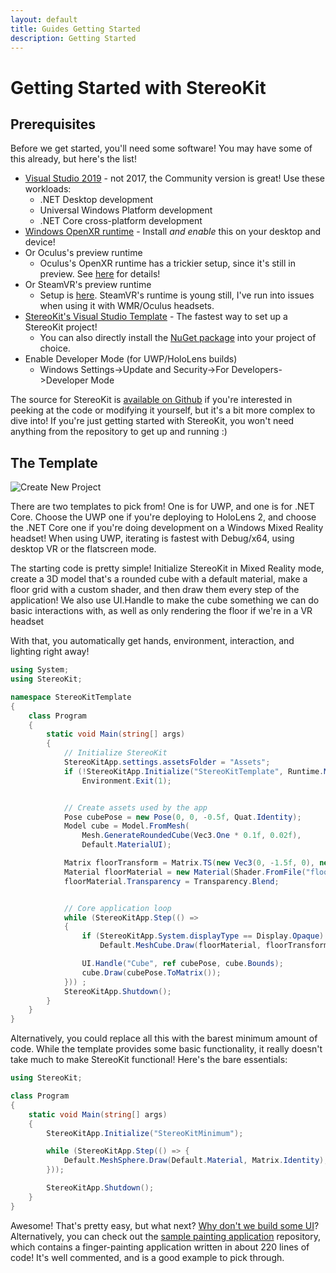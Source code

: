 ```yaml
---
layout: default
title: Guides Getting Started
description: Getting Started
---
```


# Getting Started with StereoKit

## Prerequisites

Before we get started, you'll need some software! You may have some of this already, but here's the list!

- [Visual Studio 2019](https://visualstudio.microsoft.com/vs/) - not 2017, the Community version is great! Use these workloads:
  - .NET Desktop development
  - Universal Windows Platform development
  - .NET Core cross-platform development
- [Windows OpenXR runtime](https://www.microsoft.com/store/productId/9n5cvvl23qbt) - Install *and enable* this on your desktop and device!
- Or Oculus's preview runtime
  - Oculus's OpenXR runtime has a trickier setup, since it's still in preview. See [here](https://github.com/maluoi/StereoKit/issues/41#issuecomment-574438421) for details!
- Or SteamVR's preview runtime
  - Setup is [here](https://store.steampowered.com/newshub/app/250820/view/2396425843528787269). SteamVR's runtime is young still, I've run into issues when using it with WMR/Oculus headsets.
- [StereoKit's Visual Studio Template](https://marketplace.visualstudio.com/items?itemName=NickKlingensmith.StereoKitTemplates) - The fastest way to set up a StereoKit project!
  - You can also directly install the [NuGet package](https://www.nuget.org/packages/StereoKit) into your project of choice.
- Enable Developer Mode (for UWP/HoloLens builds)
  - Windows Settings->Update and Security->For Developers->Developer Mode

The source for StereoKit is [available on Github](https://github.com/maluoi/StereoKit) if you're interested in peeking
at the code or modifying it yourself, but it's a bit more complex to dive into! If you're just getting started
with StereoKit, you won't need anything from the repository to get up and running :)

## The Template

![Create New Project]({{site.url}}/img/screenshots/VSNewProject.png)

There are two templates to pick from! One is for UWP, and one is for .NET Core. Choose the UWP one if you're deploying
to HoloLens 2, and choose the .NET Core one if you're doing development on a Windows Mixed Reality headset! When using
UWP, iterating is fastest with Debug/x64, using desktop VR or the flatscreen mode.

The starting code is pretty simple! Initialize StereoKit in Mixed Reality mode, create a 3D model that's a rounded
cube with a default material, make a floor grid with a custom shader, and then draw them every step of the application!
We also use UI.Handle to make the cube something we can do basic interactions with, as well as only rendering the floor
if we're in a VR headset

With that, you automatically get hands, environment, interaction, and lighting right away!

```csharp
using System;
using StereoKit;

namespace StereoKitTemplate
{
	class Program
	{
		static void Main(string[] args)
		{
			// Initialize StereoKit
			StereoKitApp.settings.assetsFolder = "Assets";
			if (!StereoKitApp.Initialize("StereoKitTemplate", Runtime.MixedReality))
				Environment.Exit(1);


			// Create assets used by the app
			Pose cubePose = new Pose(0, 0, -0.5f, Quat.Identity);
			Model cube = Model.FromMesh(
				Mesh.GenerateRoundedCube(Vec3.One * 0.1f, 0.02f),
				Default.MaterialUI);

			Matrix floorTransform = Matrix.TS(new Vec3(0, -1.5f, 0), new Vec3(30, 0.1f, 30));
			Material floorMaterial = new Material(Shader.FromFile("floor.hlsl"));
			floorMaterial.Transparency = Transparency.Blend;


			// Core application loop
			while (StereoKitApp.Step(() =>
			{
				if (StereoKitApp.System.displayType == Display.Opaque)
					Default.MeshCube.Draw(floorMaterial, floorTransform);

				UI.Handle("Cube", ref cubePose, cube.Bounds);
				cube.Draw(cubePose.ToMatrix());
			})) ;
			StereoKitApp.Shutdown();
		}
	}
}
```

Alternatively, you could replace all this with the barest minimum amount of code. While the template provides some
basic functionality, it really doesn't take much to make StereoKit functional! Here's the bare essentials:

```csharp
using StereoKit;

class Program
{
	static void Main(string[] args)
	{
		StereoKitApp.Initialize("StereoKitMinimum");

		while (StereoKitApp.Step(() => {
			Default.MeshSphere.Draw(Default.Material, Matrix.Identity);
		}));

		StereoKitApp.Shutdown();
	}
}
```

Awesome! That's pretty easy, but what next? [Why don't we build some UI]({{site.url}}/Pages/Guides/User-Interface.html)?
Alternatively, you can check out the [sample painting application](https://github.com/maluoi/StereoKit-PaintTutorial)
repository, which contains a finger-painting application written in about 220 lines of code! It's well commented, and is
a good example to pick through.


